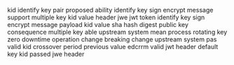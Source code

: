 kid identify key pair proposed ability identify key sign encrypt message support multiple key kid value header jwe jwt token identify key sign encrypt message payload kid value sha hash digest public key consequence multiple key able upstream system mean process rotating key zero downtime operation change breaking change upstream system pas valid kid crossover period previous value edcrrm valid jwt header default key kid passed jwe header